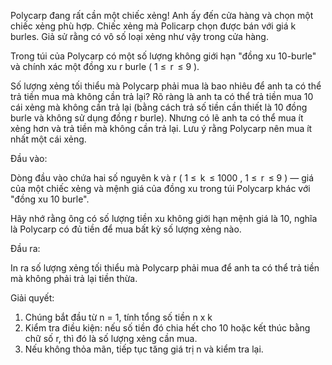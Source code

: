 Polycarp đang rất cần một chiếc xẻng! Anh ấy đến cửa hàng và chọn một chiếc xẻng phù hợp. Chiếc xẻng mà Policarp chọn được bán với giá k burles. Giả sử rằng có vô số loại xẻng như vậy trong cửa hàng.

Trong túi của Polycarp có một số lượng không giới hạn "đồng xu 10-burle" và chính xác một đồng xu r burle ( 1 ≤  r  ≤ 9 ).

Số lượng xẻng tối thiểu mà Polycarp phải mua là bao nhiêu để anh ta có thể trả tiền mua mà không cần trả lại? Rõ ràng là anh ta có thể trả tiền mua 10 cái xẻng mà không cần trả lại (bằng cách trả số tiền cần thiết là 10 đồng burle và không sử dụng đồng r burle). Nhưng có lẽ anh ta có thể mua ít xẻng hơn và trả tiền mà không cần trả lại. Lưu ý rằng Polycarp nên mua ít nhất một cái xẻng.

Đầu vào:

Dòng đầu vào chứa hai số nguyên k và r ( 1 ≤  k  ≤ 1000 , 1 ≤  r  ≤ 9 ) — giá của một chiếc xẻng và mệnh giá của đồng xu trong túi Polycarp khác với "đồng xu 10 burle".

Hãy nhớ rằng ông có số lượng tiền xu không giới hạn mệnh giá là 10, nghĩa là Polycarp có đủ tiền để mua bất kỳ số lượng xẻng nào.

Đầu ra:

In ra số lượng xẻng tối thiểu mà Polycarp phải mua để anh ta có thể trả tiền mà không phải trả lại tiền thừa.

Giải quyết:

1. Chúng bắt đầu từ n = 1, tính tổng số tiền n x k
2. Kiểm tra điều kiện: nếu số tiền đó chia hết cho 10 hoặc kết thúc bằng chữ số r, thì đó là số lượng xẻng cần mua.
3. Nếu không thỏa mãn, tiếp tục tăng giá trị n và kiểm tra lại.
